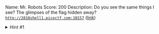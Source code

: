 Name: Mr. Robots
Score: 200
Description: Do you see the same things I see? The glimpses of the flag hidden away? <code>http://2018shell1.picoctf.com:10157</code> (<a href="http://2018shell1.picoctf.com:10157">link</a>)
<details><summary>Hint #1</summary>What part of the website could tell you where the creator doesn't want you to look?</details>